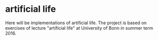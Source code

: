 # artificial life

Here will be implementations of artificial life.
The project is based on exercises of lecture "artificial life" at University of Bonn in summer term 2016.
